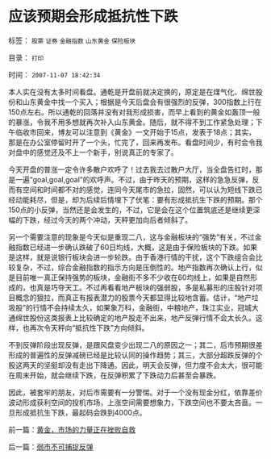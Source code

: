 # 应该预期会形成抵抗性下跌

标签： `股票` `证券` `金融指数` `山东黄金` `保险板块` 

目录： `打印`

时间： `2007-11-07 18:42:34`

本人实在没有太多时间看盘。通乾是开盘前就决定换的，原定是在煤气化、绵世股份和山东黄金中找一个买入；根据是今天后盘会有很强烈的反弹，300指数上行在150点左右。所以通乾的回落并没有对我形成损害，而早上看到的黄金如轰顶一般的暴涨，令我不用多想就再次补入山东黄金。随后，就不得不到工作紧急处理；下午临收市回来，博友可以注意到《黄金》一文开始于15点，发表于18点；其实，那是在办公室停留时开了一个头，忙完了，回来再发布。看盘时间少，有时会令我对盘中的感觉还及不上一个新手，别说真正的专家了。

今天开盘的普涨一定令许多散户欢呼了！过去我去过散户大厅，当全盘告红时，那是一遍“goal,goal,goal”的欢呼声。不过，由于昨天的预期，这样的急急反弹，反而有空间和时间都不对的感觉，连同今天尾市的急拉，固然，可以认为短线下跌已经动能耗尽，但是，却为后续后情埋下了伏笔：要有形成抵抗生下跌的预期。那个150点的小反弹，当然还是会发生的，不过，它是会在这个位置筑底还是继续更深幅的下跌，经过今天的两个冲动，天秤更加向后者倾斜了。

另一个需要注意的现象是今天似是重现二八，这与金融板块的“强势”有关，不过金融指数已经进一步确认跌破了60日均线，大概，这是由于保险板块的下跌。如果是这样，就是说银行板块会进一步轮跌。由于香港行情的干扰，这个下跌组合会比较复杂，不过，综合金融指数的指示方向是压倒性的。地产指数再次确认上行，似是目前唯一真正保持强势的板块，金融街不多不少收在60均线上，如果是自然形成的，也真是巧夺天工。不过再看看地产板块的强弱股，多是私募形的庄股针对项目概念的狠拉，而真正有报表潜力的股票今天都显得比较地含蓄。估计，“地产垃圾股”的行情不会持续太久，如果象万科，金融街，中粮地产，珠江实业，冠城大通绵世股份这类报表上比较确定的地产股走不出来，地产反弹行情不会太长久。这样，也再次令天秤向“抵抗性下跌”方向倾斜。

不到反弹阶段出现反弹，是跟风盘变少出现二八的原因之一；其二，后市预期很差形成的普遍性的反弹减磅已经是比较认同的操作趋势；其三，大部分超跌反弹的个股这两天的坚挺却没有走出下降通。因此，明天会反弹，但力度不会太大，很可能在周末开始，就会继续下跌，在反弹积累了下跌动力后甚至会暴跌。

因此，被套牢的朋友，对后市需要有一分警惕。对于一个没有现金分红，依靠差价波动形成获利空间的投机市场，上涨空间需要想象力，下跌空间也不要太吝啬。一旦形成抵抗生下跌，最起码会跌到4000点。



前一篇：[黄金，市场的力量正在挫败自救](../../../2007/11/7/黄金，市场的力量正在挫败自救.md)

后一篇：[弱市不可捕捉反弹](../../../2007/11/8/弱市不可捕捉反弹.md)